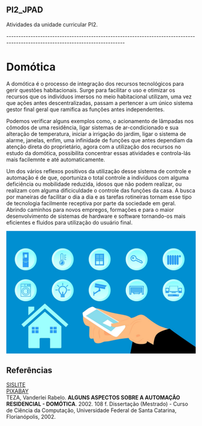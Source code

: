 ## PI2_JPAD

Atividades da unidade curricular PI2.
<p>-------------------------------------------------------------------------------------------------------------------------------<p>
  
  # Domótica

  A domótica é o processo de integração dos recursos tecnológicos para gerir questões habitacionais. Surge para facilitar o uso e otimizar os recursos que os indivíduos imersos no meio habitacional utilizam, uma vez que ações antes descentralizadas, passam a pertencer a um único sistema gestor final geral que ramifica as funções antes independentes.
  <p>Podemos verificar alguns exemplos como, o acionamento de lâmpadas nos cômodos de uma residência, ligar sistemas de ar-condicionado e sua alteração de temperatura, iniciar a irrigação do jardim, ligar o sistema de alarme, janelas, enfim, uma infinidade de funções que antes dependiam da atenção direta do proprietário, agora com a utilização dos recursos no estudo da domótica, possibilita concentrar essas atividades e controla-lás mais facilemnte e até automaticamente.<p>
  <p>Um dos vários reflexos positivos da utilização desse sistema de controle e automação é de que, oportuniza o total controle a indivíduos com alguma deficiência ou mobilidade reduzida, idosos que não podem realizar, ou realizam com alguma dificiculdade o controle das funções da casa. A busca por maneiras de facilitar o dia a dia e as tarefas rotineiras tornam esse tipo de tecnologia facilmente receptiva por parte da sociedade em geral. Abrindo caminhos para novos empregos, formações e para o maior desenvolvimento de sistemas de hardware e software tornando-os mais eficientes e fluidos para utilização do usuário final.<p>
    
    
![DOMÓTICA](./Imagens/home-4100193_1280.jpg)
    
## Referências
    
[SISLITE](http://www.sislite.pt/domus.htm#:~:text=Domótica%20é%20uma%20tecnologia%20recente,realizar%20ações%20de%20forma%20automática/)<br>
[PIXABAY](https://pixabay.com/pt/illustrations/home-smart-automação-casa-sistema-4100193/)<br>
 TEZA, Vanderlei Rabelo. **ALGUNS ASPECTOS SOBRE A AUTOMAÇÃO RESIDENCIAL - DOMÓTICA**. 2002. 108 f. Dissertação (Mestrado) - Curso de Ciência da Computação, Universidade Federal de Santa Catarina, Florianópolis, 2002.
